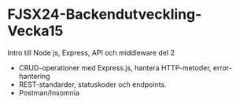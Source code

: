# FJSX24-Backendutveckling-Vecka15
Intro till Node js, Express, API och middleware del 2

- CRUD-operationer med Express.js, hantera HTTP-metoder, error-hantering​
- REST-standarder, statuskoder och endpoints.
- Postman/Insomnia
